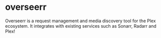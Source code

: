 # overseerr

Overseerr is a request management and media discovery tool for the Plex ecosystem. It integrates with existing services such as Sonarr, Radarr and Plex! 
